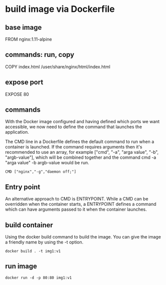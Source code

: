 # build image via Dockerfile
## base image
FROM nginx:1.11-alpine
## commands: run, copy
COPY index.html /user/share/nginx/html/index.html
## expose port
EXPOSE 80
## commands
With the Docker image configured and having defined which ports we want accessible, 
we now need to define the command that launches the application.

The CMD line in a Dockerfile defines the default command to run when a container is launched. 
If the command requires arguments then it's recommended to use an array, 
for example ["cmd", "-a", "arga value", "-b", "argb-value"], which will be combined together 
and the command cmd -a "arga value" -b argb-value would be run.

```
CMD ["nginx","-g","daemon off;"]

```

## Entry point
An alternative approach to CMD is ENTRYPOINT. While a CMD can be overridden when the container 
starts, a ENTRYPOINT defines a command which can have arguments passed to it when
 the container launches.
 
## build container
Using the docker build command to build the image. You can give the image a friendly name by using the -t <name> option.
```
docker build . -t img1:v1
```

## run image
```
docker run -d -p 80:80 img1:v1
```